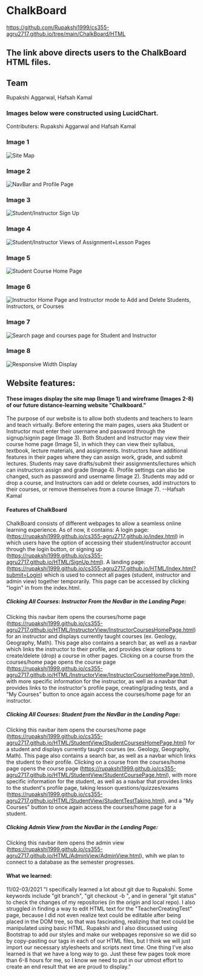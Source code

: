 # ChalkBoard
https://github.com/Rupakshi1999/cs355-agru2717.github.io/tree/main/ChalkBoard/HTML

## The link above directs users to the ChalkBoard HTML files.

## Team
Rupakshi Aggarwal, Hafsah Kamal

### Images below were constructed using LucidChart. 
Contributers: Rupakshi Aggarwal and Hafsah Kamal
### Image 1
![Site Map](Images/Site_map.jpeg)
### Image 2
![NavBar and Profile Page](Images/Website_wireframe.jpeg)
### Image 3
![Student/Instructor Sign Up](Images/Website_wireframe-2.jpeg)
### Image 4
![Student/Instructor Views of Assignment+Lesson Pages](Images/Website_wireframe-3.jpeg)
### Image 5
![Student Course Home Page](Images/Website_wireframe-4.jpeg)
### Image 6
![Instructor Home Page and Instructor mode to Add and Delete Students, Instructors, or Courses](Images/Website_wireframe-5.jpeg)
### Image 7
![Search page and courses page for Student and Instructor](Images/Website_wireframe-6.jpeg)
### Image 8
![Responsive Width Display](Images/Different_screen_sizes.jpeg)
## Website features:

#### These images display the site map (Image 1) and wireframe (Images 2-8) of our future distance-learning website "Chalkboard." 
The purpose of our website is to allow both students and teachers to learn and teach virtually. 
Before entering the main pages, users aka Student or Instructor must enter their username and password through the signup/signin page (Image 3).
Both Student and Instructor may view their course home page (Image 5), in which 
they can view their syllabus, textbook, lecture materials, and assignments.
Instructors have additional features in their pages where they can assign work, 
grade, and submit lectures. Students may save drafts/submit their assignments/lectures
which can instructors assign and grade (Image 4). 
Profile settings can also be changed, such as password and username (Image 2).
Students may add or drop a course, and Instructors can add or delete courses, 
add instructors to their courses, or remove themselves from a course (Image 7). --Hafsah Kamal

#### Features of ChalkBoard
ChalkBoard consists of different webpages to allow a seamless online learning experience. As of now, it contains:
A login page: (https://rupakshi1999.github.io/cs355-agru2717.github.io/index.html) in which users have the option of accessing their student/instructor account through the login button, or signing up (https://rupakshi1999.github.io/cs355-agru2717.github.io/HTML/SignUp.html).
A landing page: (https://rupakshi1999.github.io/cs355-agru2717.github.io/HTML/Index.html?submit=Login) which is used to connect all pages (student, instructor and admin view) together temporarily. This page can be accessed by clicking "login" in from the index.html.
##### Clicking All Courses: Instructor From the NavBar in the Landing Page:
Clicking this navbar item opens the courses/home page (https://rupakshi1999.github.io/cs355-agru2717.github.io/HTML/InstructorView/InstructorCoursesHomePage.html) for an instructor and displays currently taught courses (ex. Geology, Geography, Math). This page also contains a search bar, as well as a navbar which links the instructor to their profile, and provides clear options to create/delete (drop) a course in other pages. 
Clicking on a course from the courses/home page opens the course page (https://rupakshi1999.github.io/cs355-agru2717.github.io/HTML/InstructorView/InstructorCourseHomePage.html), with more specific information for the instructor, as well as a navbar that provides links to the instructor's profile page, creating/grading tests, and a "My Courses" button to once again access the courses/home page for an instructor. 
##### Clicking All Courses: Student from the NavBar in the Landing Page:
Clicking this navbar item opens the courses/home page (https://rupakshi1999.github.io/cs355-agru2717.github.io/HTML/StudentView/StudentCoursesHomePage.html) for a student and displays currently taught courses (ex. Geology, Geography, Math). This page also contains a search bar, as well as a navbar which links the student to their profile.
Clicking on a course from the courses/home page opens the course page (https://rupakshi1999.github.io/cs355-agru2717.github.io/HTML/StudentView/StudentCoursePage.html), with more specific information for the student, as well as a navbar that provides links to the student's profile page, taking lesson questions/quizzes/exams (https://rupakshi1999.github.io/cs355-agru2717.github.io/HTML/StudentView/StudentTestTaking.html), and a "My Courses" button to once again access the courses/home page for a student. 
##### Clicking Admin View from the NavBar in the Landing Page:
Clicking this navbar item opens the admin view (https://rupakshi1999.github.io/cs355-agru2717.github.io/HTML/AdminView/AdminView.html), whih we plan to connect to a database as the semester progresses.
#### What we learned:
11/02-03/2021
"I specifically learned a lot about git due to Rupakshi. Some keywords include "git branch", "git checkout -b <name>", and in general "git status" to check the changes of my repositories (in the origin and local repo). I also struggled in finding a way to edit HTML text for the "TeacherCreatingTest" page, because I did not even realize text could be editable after being placed in the DOM tree, so that was fascinating, realizing that text could be manipulated using basic HTML.
  Rupakshi and I also discussed using Bootstrap to add our styles and make our webpages reponsive so we did so by copy-pasting our <head> tags in each of our HTML files, but I think we will just import our necessary stylesheets and scripts next time.
  One thing I've also learned is that we have a long way to go. Just these few pages took more than 6-8 hours for me, so I know we need to put in our utmost effort to create an end result that we are proud to display."
